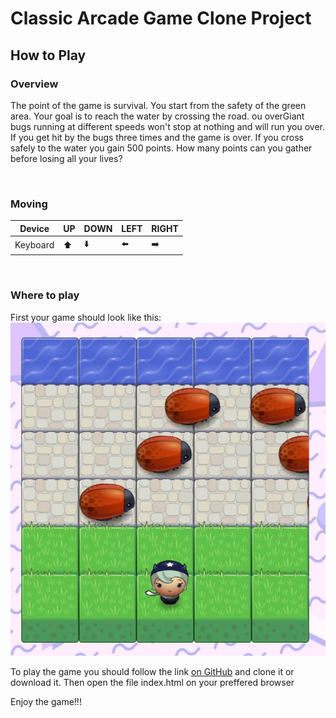 # Classic Arcade Game Clone Project

## How to Play
### Overview
The point of the game is survival. You start from the safety of the green area. Your goal is to reach the water by crossing the road. ou overGiant bugs running at different speeds won't stop at nothing and will run you over. If you get hit  by the bugs three times and the game is over. If you cross safely to the water you gain 500 points. How many points can you gather before losing all your lives?

<br>


### Moving

Device | UP   | DOWN | LEFT | RIGHT
----   | ---- | ---- | ---- | ----
Keyboard | ⬆️ | ⬇️  | ⬅️ | ➡️ |

<br>


### Where to play
First your game should look like this:
![game screenshot](images/screenshot.JPG)

To play the game you should follow the link
[on GitHub](https://github.com/Elmarrow/UdacityArcadeGame)
and clone it or download it. Then open the file index.html on your preffered browser


Enjoy the game!!!
